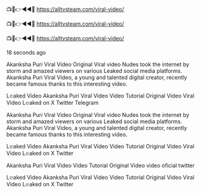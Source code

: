 
📺📱👉◄◄🔴  https://alltvsteam.com/viral-video/

📺📱👉◄◄🔴  https://alltvsteam.com/viral-video/

📺📱👉◄◄🔴  https://alltvsteam.com/viral-video/

18 seconds ago

Akanksha Puri Viral Video Original Viral video Nudes took the internet by storm and amazed viewers on various Leaked social media platforms. Akanksha Puri Viral Video, a young and talented digital creator, recently became famous thanks to this interesting video.

L𝚎aked Video Akanksha Puri Viral Video Video Tutorial Original Video Viral Video L𝚎aked on X Twitter Telegram


Akanksha Puri Viral Video Original Viral video Nudes took the internet by storm and amazed viewers on various Leaked social media platforms. Akanksha Puri Viral Video, a young and talented digital creator, recently became famous thanks to this interesting video.

L𝚎aked Video Akanksha Puri Viral Video Video Tutorial Original Video Viral Video L𝚎aked on X Twitter

Akanksha Puri Viral Video Video Tutorial Original Video video oficial twitter

L𝚎aked Video Akanksha Puri Viral Video Video Tutorial Original Video Viral Video L𝚎aked on X Twitter
